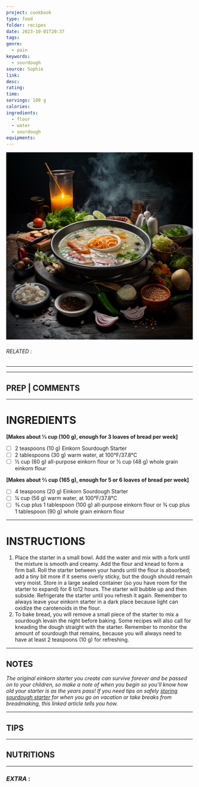 ```yaml
---
project: cookbook
type: food
folder: recipes
date: 2023-10-01T20:37
tags: 
genre:
  - pain
keywords:
  - sourdough
source: Sophie
link: 
desc: 
rating: 
time: 
servings: 100 g
calories: 
ingredients:
  - flour
  - water
  - sourdough
equipments:
---
```

 
![IMAGE](_default.png)

###### *RELATED* : 
---


---
## PREP | COMMENTS



---
# INGREDIENTS

**[Makes about 1⁄3 cup (100 g), enough for 3 loaves of bread per week]**

- [ ] 2 teaspoons (10 g) Einkorn Sourdough Starter
- [ ] 2 tablespoons (30 g) warm water, at 100°F/37.8°C
- [ ] 1⁄2 cup (60 g) all-purpose einkorn flour or 1⁄2 cup (48 g) whole grain einkorn flour

**[Makes about 2⁄3 cup (165 g), enough for 5 or 6 loaves of bread per week]**
- [ ] 4 teaspoons (20 g) Einkorn Sourdough Starter
- [ ] 1⁄4 cup (56 g) warm water, at 100°F/37.8°C
- [ ] 3⁄4 cup plus 1 tablespoon (100 g) all-purpose einkorn flour or 3⁄4 cup plus 1 tablespoon (90 g) whole grain einkorn flour

---
# INSTRUCTIONS

1. Place the starter in a small bowl. Add the water and mix with a fork until the mixture is smooth and creamy. Add the flour and knead to form a firm ball. Roll the starter between your hands until the flour is absorbed; add a tiny bit more if it seems overly sticky, but the dough should remain very moist. Store in a large sealed container (so you have room for the starter to expand) for 6 to12 hours. The starter will bubble up and then subside. Refrigerate the starter until you refresh it again. Remember to always leave your einkorn starter in a dark place because light can oxidize the carotenoids in the flour.
2. To bake bread, you will remove a small piece of the starter to mix a sourdough levain the night before baking. Some recipes will also call for kneading the dough straight with the starter. Remember to monitor the amount of sourdough that remains, because you will always need to have at least 2 teaspoons (10 g) for refreshing.

---
## NOTES

_The original einkorn starter you create can survive forever and be passed on to your children, so make a note of when you begin so you’ll know how old your starter is as the years pass! If you need tips on safely [storing sourdough starter](https://www.thehealthyhomeeconomist.com/storing-sourdough-starter-short-long-term/) for when you go on vacation or take breaks from breadmaking, this linked article tells you how._

---
## TIPS



---
## NUTRITIONS



---
### *EXTRA* :




